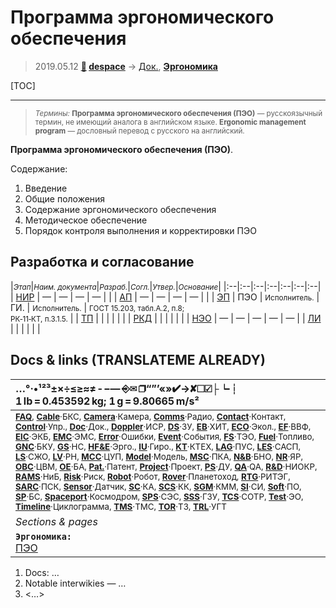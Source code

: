 # Программа эргономического обеспечения
> 2019.05.12 **[🚀](../index/index.md) [despace](index.md)** → [Док.](doc.md), **[Эргономика](hfe.md)**

[TOC]

---

> <small>*Термины:* **Программа эргономического обеспечения (ПЭО)** — русскоязычный термин, не имеющий аналога в английском языке. **Ergonomic management program** — дословный перевод с русского на английский.</small>

**Программа эргономического обеспечения (ПЭО)**.

Содержание:

   1. Введение
   1. Общие положения
   1. Содержание эргономического обеспечения
   1. Методическое обеспечение
   1. Порядок контроля выполнения и корректировки ПЭО



## Разработка и согласование
|<small>*Этап*</small>|<small>*Наим. документа*</small>|<small>*Разраб.*</small>|<small>*Согл.*</small>|<small>*Утвер.*</small>|<small>*Основание*</small>|
|:--|:--|:--|:--|:--|:--|:--|
| [НИР](rnd_0.md)  |  —  |  —  |  —  |  —  |  |
| [АП](rnd_ap.md)  |  —  |  —  |  —  |  —  |  |
| [ЭП](rnd_ep.md)  | ПЭО  | <small>Исполнитель.</small>  | ГИ.  | <small>Исполнитель.</small>  | <small>ГОСТ 15.203, табл.А.2, п.8;<br> РК‑11‑КТ, п.3.1.5.</small>  |
| [ТП](rnd_tp.md)  |  |  |  |  |  |
| [РКД](ркд.md)  |  |  |  |  |  |
| [НЭО](rnd_neo.md)  |  —  |  —  |  —  |  —  |  —  |
| [ЛИ](rnd_e.md)  |  |  |  |  |  |



<p style="page-break-after:always"> </p>

## Docs & links (TRANSLATEME ALREADY)
|…°·•¹²³±×÷≤≥≈≠ ‑ −— ⎆✉ ❐“”’«»✔→✘☐☑├┕┆ 1 lb = 0.453592 kg; 1 g = 9.80665 m/s²|
|:--|
|<small>**[FAQ](faq.md)**, **[Cable](cable.md)**·БКС, **[Camera](camera.md)**·Камера, **[Comms](comms.md)**·Радио, **[Contact](contact.md)**·Контакт, **[Control](control.md)**·Упр., **[Doc](doc.md)**·Док., **[Doppler](doppler.md)**·ИСР, **[DS](ds.md)**·ЗУ, **[EB](eb.md)**·ХИТ, **[ECO](ecology.md)**·Экол., **[EF](ef.md)**·ВВФ, **[ElC](elc.md)**·ЭКБ, **[EMC](emc.md)**·ЭМС, **[Error](error.md)**·Ошибки, **[Event](event.md)**·События, **[FS](fs.md)**·ТЭО, **[Fuel](fuel.md)**·Топливо, **[GNC](gnc.md)**·БКУ, **[GS](scs.md)**·НС, **[HF&E](hfe.md)**·Эрго., **[IU](iu.md)**·Гиро., **[KT](kt.md)**·КТЕХ, **[LAG](lag.md)**·ПУC, **[LES](les.md)**·САСП, **[LS](ls.md)**·СЖО, **[LV](lv.md)**·РН, **[MCC](mcc.md)**·ЦУП, **[Model](model.md)**·Модель, **[MSC](sc.md)**·ПКА, **[N&B](nnb.md)**·БНО, **[NR](nr.md)**·ЯР, **[OBC](obc.md)**·ЦВМ, **[OE](oe.md)**·БА, **[Pat.](патент.md)**·Патент, **[Project](project.md)**·Проект, **[PS](ps.md)**·ДУ, **[QA](quality.md)**·QA, **[R&D](rnd.md)**·НИОКР, **[RAMS](rams.md)**·НиБ, **[Risk](risk.md)**·Риск, **[Robot](robotics.md)**·Робот, **[Rover](rover.md)**·Планетоход, **[RTG](rtg.md)**·РИТЭГ, **[SARC](sarc.md)**·ПСК, **[Sensor](sensor.md)**·Датчик, **[SC](sc.md)**·КА, **[SCS](scs.md)**·КК, **[SGM](sgm.md)**·КММ, **[SI](si.md)**·СИ, **[Soft](soft.md)**·ПО, **[SP](sp.md)**·БС, **[Spaceport](spaceport.md)**·Космодром, **[SPS](sps.md)**·СЭС, **[SSS](sss.md)**·ГЗУ, **[TCS](tcs.md)**·СОТР, **[Test](test.md)**·ЭО, **[Timeline](timeline.md)**·Циклограмма, **[TMS](tms.md)**·ТМС, **[TOR](tor.md)**·ТЗ, **[TRL](trl.md)**·УГТ</small>|
|*Sections & pages*|
|**`Эргономика:`**<br> [ПЭО](ermap.md) |

   1. Docs: …
   1. Notable interwikies — …
   1. <…>
